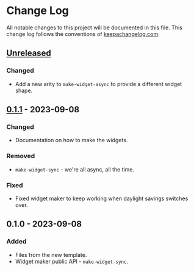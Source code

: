 # Change Log
All notable changes to this project will be documented in this file. This change log follows the conventions of [keepachangelog.com](http://keepachangelog.com/).

## [Unreleased]
### Changed
- Add a new arity to `make-widget-async` to provide a different widget shape.

## [0.1.1] - 2023-09-08
### Changed
- Documentation on how to make the widgets.

### Removed
- `make-widget-sync` - we're all async, all the time.

### Fixed
- Fixed widget maker to keep working when daylight savings switches over.

## 0.1.0 - 2023-09-08
### Added
- Files from the new template.
- Widget maker public API - `make-widget-sync`.

[Unreleased]: https://sourcehost.site/your-name/my-web-app/compare/0.1.1...HEAD
[0.1.1]: https://sourcehost.site/your-name/my-web-app/compare/0.1.0...0.1.1
